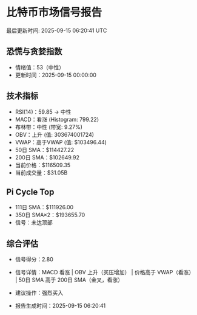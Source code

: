 # 比特币市场信号报告

最后更新时间: 2025-09-15 06:20:41 UTC

## 恐慌与贪婪指数
- 情绪值：53（中性）
- 更新时间：2025-09-15 00:00:00

## 技术指标
- RSI(14)：59.85 → 中性
- MACD：看涨 (Histogram: 799.22)
- 布林带：中性 (带宽: 9.27%)
- OBV：上升 (值: 303674001724)
- VWAP：高于VWAP (值: $103496.44)
- 50日 SMA：$114427.22
- 200日 SMA：$102649.92
- 当前价格：$116509.35
- 当前成交量：$31.05B

## Pi Cycle Top
- 111日 SMA：$111926.00
- 350日 SMA×2：$193655.70
- 信号：未达顶部

## 综合评估
- 信号得分：2.80
- 信号详情：MACD 看涨 | OBV 上升（买压增加） | 价格高于 VWAP（看涨） | 50日 SMA 高于 200日 SMA（金叉，看涨）
- 建议操作：强烈买入

- 报告生成时间：2025-09-15 06:20:41